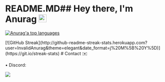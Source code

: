 # README.MD## Hey there, I'm Anurag <img src="https://media.giphy.com/media/hvRJCLFzcasrR4ia7z/giphy.gif" width="25px">
<p align="leftr"><a href="https://github.com/anuraghazra/github-readme-stats" aria-label="Link to create your own github stats image"><img alt="Anurag'a top languages" src="https://github-readme-stats.vercel.app/api/top-langs/?username=27Saumya&theme=dark&langs_count=10&hide=sourcepawn&layout=compact&hide_border=true&card_width=445&bg_color=0d1117" /></a></p>
[![GitHub Streak](http://github-readme-streak-stats.herokuapp.com?user=InvalidAnurag&theme=elegant&date_format=j%20M%5B%20Y%5D)](https://git.io/streak-stats)
# Contact ✉️

• Discord:

[![](https://discord.c99.nl/widget/theme-1/458541186265907210.png)](https://discord.gg/flantic)

